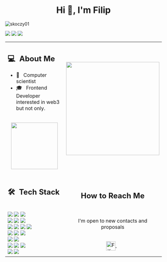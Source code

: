 <h1 align="center">Hi 👋, I'm Filip</h1>

<p align="left"> <img src="https://komarev.com/ghpvc/?username=skoczy01&label=Profile%20views&color=0e75b6&style=flat" alt="skoczy01" /> </p>
<p align="left"> <img src="https://img.shields.io/badge/-filip.skoczylas00@icloud.com-05122A?style=flat&logo=icloud"/> 
  <img src="https://img.shields.io/badge/-skoczy_3145-05122A?style=flat&logo=discord"/>
  <img src="https://img.shields.io/badge/-Wroc%C5%82aw-05122A?style=flat&logo=googlemaps"/></p>
<table>
  <tr>
    <td>
      <h2> 💻 &nbsp;About Me </h2>
       <ul>
        <li>👑 &nbsp; Computer scientist </li>
        <li>🎓 &nbsp; Frontend Developer interested in web3 but not only.</li>
       </ul>
       <p align="center">
         <br>
        <img height="150em" src="https://github-readme-stats-eight-theta.vercel.app/api?username=skoczy01&show_icons=true&theme=algolia&include_all_commits=true&count_private=true"/>
        </p>
    </td>
    <td>
     <p align="center">
        <img height="300em" src="https://external-content.duckduckgo.com/iu/?u=https%3A%2F%2Fimages.yourstory.com%2Fproduction%2Fdocument_image%2Fmystoryimage%2Fy8km26zg-becoming-a-web-developer-in-2016.jpg%3Ffm%3Dpng%26auto%3Dformat&f=1&nofb=1"/>
     </p>
    </td>
  </tr>
  <tr>
   <td>
     <h2> 🛠 &nbsp;Tech Stack</h2>
     <br>
     <img src="https://img.shields.io/badge/-HTML5-05122A?style=flat&logo=html5"/>
     <img src="https://img.shields.io/badge/-CSS-05122A?style=flat&logo=css3"/>
     <img src="https://img.shields.io/badge/-Sass-05122A?style=flat&logo=sass"/>
     <br>
     <img src="https://img.shields.io/badge/-JavaScript-05122A?style=flat&logo=javascript"/>
     <img src="https://img.shields.io/badge/-API-05122A?style=flat&logo=javascript"/>
     <img src="https://img.shields.io/badge/-Typescript-05122A?style=flat&logo=typescript"/>
     <br>
     <img src="https://img.shields.io/badge/-React-05122A?style=flat&logo=react"/>
     <img src="https://img.shields.io/badge/-React%20Router-05122A?style=flat&logo=react"/>
     <img src="https://img.shields.io/badge/-React%20Transition%20Group-05122A?style=flat&logo=react"/>
     <img src="https://img.shields.io/badge/-React%20Redux-05122A?style=flat&logo=redux"/>
     <br>
     <img src="https://img.shields.io/badge/-Next.js-05122A?style=flat&logo=next.js"/>
     <img src="https://img.shields.io/badge/-BEM-05122A?style=flat&logo=bem"/>
     <img src="https://img.shields.io/badge/-RWD-05122A?style=flat&logo=css3" />
     <br>
     <img src="https://img.shields.io/badge/-Git-05122A?style=flat&logo=git"/>
     <img src="https://img.shields.io/badge/-Github-05122A?style=flat&logo=github"/>
     <br>
     <img src="https://img.shields.io/badge/-Vite-05122A?style=flat&logo=vite"/>
     <img src="https://img.shields.io/badge/-Figma-05122A?style=flat&logo=figma"/>
     <img src="https://img.shields.io/badge/-Firebase-05122A?style=flat&logo=firebase"/>
     <br>
     <img src="https://img.shields.io/badge/-VS%20Code-05122A?style=flat&logo=visualstudiocode"/>
     <img src="https://img.shields.io/badge/-NPM-05122A?style=flat&logo=npm"/>
   </td>
   <td>
    <div align="center">
      <h2><b>How to Reach Me</b></h2>
      <br>
      <p>I'm open to new contacts and proposals
      </p>
      <br>
      <a href="https://www.linkedin.com/in/filipskoczylas/" >
      <img align="center" alt="Filip | LinkedIn" width="30em" src="https://www.svgrepo.com/show/9911/linkedin.svg" />
      </a> &nbsp;&nbsp;
      <br>
    </div>
   </td>
  </tr>
</table>

